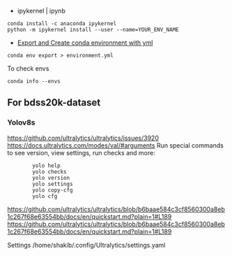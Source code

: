 - ipykernel | ipynb
```
conda install -c anaconda ipykernel
python -m ipykernel install --user --name=YOUR_ENV_NAME
```
- [Export and Create conda environment with yml](https://shandou.medium.com/export-and-create-conda-environment-with-yml-5de619fe5a2)
```
conda env export > environment.yml
```

To check envs
```
conda info --envs
```


## For bdss20k-dataset

### Yolov8s
https://github.com/ultralytics/ultralytics/issues/3920
https://docs.ultralytics.com/modes/val/#arguments
Run special commands to see version, view settings, run checks and more:

```
        yolo help
        yolo checks
        yolo version
        yolo settings
        yolo copy-cfg
        yolo cfg
```

https://github.com/ultralytics/ultralytics/blob/b6baae584c3cf8560300a8eb1c267f68e63554bb/docs/en/quickstart.md?plain=1#L189
https://github.com/ultralytics/ultralytics/blob/b6baae584c3cf8560300a8eb1c267f68e63554bb/docs/en/quickstart.md?plain=1#L189

Settings
/home/shakib/.config/Ultralytics/settings.yaml
